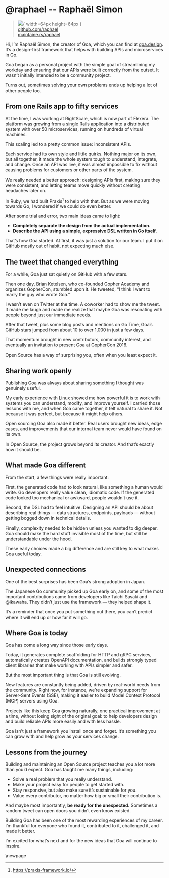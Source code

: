 # @raphael -- Raphaël Simon

> ![](https://github.com/raphael.png){ width=64px height=64px }  
> [github.com/raphael](https://github.com/raphael)  
> [maintaine.rs/raphael](https://maintaine.rs/raphael)

Hi, I’m Raphaël Simon, the creator of Goa, which you can find at [goa.design](https://goa.design/). It’s a design-first framework that helps with building APIs and microservices in Go.

Goa began as a personal project with the simple goal of streamlining my workday and ensuring that our APIs were built correctly from the outset. It wasn’t initially intended to be a community project.

Turns out, sometimes solving your own problems ends up helping a lot of other people too.

## **From one Rails app to fifty services**

At the time, I was working at RightScale, which is now part of Flexera. The platform was growing from a single Rails application into a distributed system with over 50 microservices, running on hundreds of virtual machines.

This scaling led to a pretty common issue: inconsistent APIs.

Each service had its own style and little quirks. Nothing major on its own, but all together, it made the whole system tough to understand, integrate, and change. Once an API was live, it was almost impossible to fix without causing problems for customers or other parts of the system.

We really needed a better approach: designing APIs first, making sure they were consistent, and letting teams move quickly without creating headaches later on.

In Ruby, we had built Praxis[^252] to help with that. But as we were moving towards Go, I wondered if we could do even better.

After some trial and error, two main ideas came to light:

- **Completely separate the design from the actual implementation.**
- **Describe the API using a simple, expressive DSL written in Go itself.**

That’s how Goa started. At first, it was just a solution for our team. I put it on GitHub mostly out of habit, not expecting much else.

## **The tweet that changed everything**

For a while, Goa just sat quietly on GitHub with a few stars.

Then one day, Brian Ketelsen, who co-founded Gopher Academy and organizes GopherCon, stumbled upon it. He tweeted, “I think I want to marry the guy who wrote Goa.”

I wasn’t even on Twitter at the time. A coworker had to show me the tweet. It made me laugh and made me realize that maybe Goa was resonating with people beyond just our immediate needs.

After that tweet, plus some blog posts and mentions on Go Time, Goa’s GitHub stars jumped from about 10 to over 1,000 in just a few days.

That momentum brought in new contributors, community interest, and eventually an invitation to present Goa at GopherCon 2016\.

Open Source has a way of surprising you, often when you least expect it.

## **Sharing work openly**

Publishing Goa was always about sharing something I thought was genuinely useful.

My early experience with Linux showed me how powerful it is to work with systems you can understand, modify, and improve yourself. I carried those lessons with me, and when Goa came together, it felt natural to share it. Not because it was perfect, but because it might help others.

Open sourcing Goa also made it better. Real users brought new ideas, edge cases, and improvements that our internal team never would have found on its own.

In Open Source, the project grows beyond its creator. And that’s exactly how it should be.

## **What made Goa different**

From the start, a few things were really important:

First, the generated code had to look natural, like something a human would write. Go developers really value clean, idiomatic code. If the generated code looked too mechanical or awkward, people wouldn’t use it.

Second, the DSL had to feel intuitive. Designing an API should be about describing real things — data structures, endpoints, payloads — without getting bogged down in technical details.

Finally, complexity needed to be hidden unless you wanted to dig deeper. Goa should make the hard stuff invisible most of the time, but still be understandable under the hood.

These early choices made a big difference and are still key to what makes Goa useful today.

## **Unexpected connections**

One of the best surprises has been Goa’s strong adoption in Japan.

The Japanese Go community picked up Goa early on, and some of the most important contributions came from developers like Taichi Sasaki and @ikawaha. They didn’t just use the framework — they helped shape it.

It’s a reminder that once you put something out there, you can’t predict where it will end up or how far it will go.

## **Where Goa is today**

Goa has come a long way since those early days.

Today, it generates complete scaffolding for HTTP and gRPC services, automatically creates OpenAPI documentation, and builds strongly typed client libraries that make working with APIs simpler and safer.

But the most important thing is that Goa is still evolving.

New features are constantly being added, driven by real-world needs from the community. Right now, for instance, we’re expanding support for Server-Sent Events (SSE), making it easier to build Model Context Protocol (MCP) servers using Goa.

Projects like this keep Goa growing naturally, one practical improvement at a time, without losing sight of the original goal: to help developers design and build reliable APIs more easily and with less hassle.

Goa isn’t just a framework you install once and forget. It’s something you can grow with and help grow as your services change.

## **Lessons from the journey**

Building and maintaining an Open Source project teaches you a lot more than you’d expect. Goa has taught me many things, including:

- Solve a real problem that you really understand.
- Make your project easy for people to get started with.
- Stay responsive, but also make sure it’s sustainable for you.
- Value every contributor, no matter how big or small their contribution is.

And maybe most importantly, **be ready for the unexpected.** Sometimes a random tweet can open doors you didn’t even know existed.

Building Goa has been one of the most rewarding experiences of my career. I’m thankful for everyone who found it, contributed to it, challenged it, and made it better.

I’m excited for what’s next and for the new ideas that Goa will continue to inspire.

\newpage


[^252]: https://praxis-framework.io/

